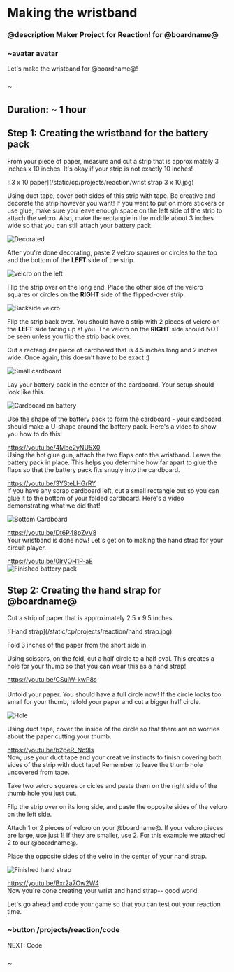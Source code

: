 # Making the wristband
### @description Maker Project for Reaction! for @boardname@

### ~avatar avatar

Let's make the wristband for @boardname@! 

### ~

## Duration: ~ 1 hour 

## Step 1: Creating the wristband for the battery pack 

From your piece of paper, measure and cut a strip that is approximately 3 inches x 10 inches. It's okay if your strip is not exactly 10 inches!

![3 x 10 paper](/static/cp/projects/reaction/wrist strap 3 x 10.jpg)

Using duct tape, cover both sides of this strip with tape. Be creative and decorate the strip however you want! If you want to put on more stickers or use glue, make sure you leave enough space on the left side of the strip to attach the velcro. Also, make the rectangle in the middle about 3 inches wide so that you can still attach your battery pack. 

![Decorated](/static/cp/projects/reaction/decoration.jpg)

After you're done decorating, paste 2 velcro sqaures or circles to the top and the bottom of the **LEFT** side of the strip. 

![velcro on the left](/static/cp/projects/reaction/front_velcro.jpg)

Flip the strip over on the long end. Place the other side of the velcro squares or circles on the **RIGHT** side of the flipped-over strip. 

![Backside velcro](/static/cp/projects/reaction/backside_velcro.jpg)

Flip the strip back over. You should have a strip with 2 pieces of velcro on the **LEFT** side facing up at you. The velcro on the **RIGHT** side should NOT be seen unless you flip the strip back over. 

Cut a rectangular piece of cardboard that is 4.5 inches long and 2 inches wide. Once again, this doesn't have to be exact :) 

![Small cardboard](/static/cp/projects/reaction/small_cardboard.jpg)

Lay your battery pack in the center of the cardboard. Your setup should look like this.

![Cardboard on battery](/static/cp/projects/reaction/cardboard_in_middle.jpg)

Use the shape of the battery pack to form the cardboard - your cardboard should make a U-shape around the battery pack. Here's a video to show you how to do this!

https://youtu.be/4Mbe2yNU5X0
<br/>
Using the hot glue gun, attach the two flaps onto the wristband. Leave the battery pack in place. This  helps you determine how far apart to glue the flaps so that the battery pack fits snugly into the cardboard.

https://youtu.be/3YSteLHGrRY
<br/>
If you have any scrap cardboard left, cut a small rectangle out so you can glue it to the bottom of your folded cardboard. Here's a video demonstrating what we did that!

![Bottom Cardboard](/static/cp/projects/reaction/bottom_cardboard.jpg)

https://youtu.be/Dt6P48pZvV8
<br/>
Your wristband is done now! Let's get on to making the hand strap for your circuit player. 

https://youtu.be/0IrVOH1P-aE 
<br/>
![Finished battery pack](/static/cp/projects/reaction/fin_strap.jpg)

## Step 2: Creating the hand strap for @boardname@ 

Cut a strip of paper that is approximately 2.5 x 9.5 inches. 

![Hand strap](/static/cp/projects/reaction/hand strap.jpg)

Fold 3 inches of the paper from the short side in.

Using scissors, on the fold, cut a half circle to a half oval. This creates a hole for your thumb so that you can wear this as a hand strap!

https://youtu.be/CSulW-kwP8s    
<br/>
Unfold your paper. You should have a full circle now! If the circle looks too small for your thumb, refold your paper and cut a bigger half circle.

![Hole](/static/cp/projects/reaction/hole!.jpg)

Using duct tape, cover the inside of the circle so that there are no worries about the paper cutting your thumb. 

https://youtu.be/b2peR_Nc9ls 
<br/>
Now, use your duct tape and your creative instincts to finish covering both sides of the strip with duct tape! Remember to leave the thumb hole uncovered from tape. 

Take two velcro squares or cicles and paste them on the right side of the thumb hole you just cut. 

Flip the strip over on its long side, and paste the opposite sides of the velcro on the left side. 

Attach 1 or 2 pieces of velcro on your @boardname@. If your velcro pieces are large, use just 1! If they are smaller, use 2. For this example we attached 2 to our @boardname@. 

Place the opposite sides of the velro in the center of your hand strap. 

![Finished hand strap](/static/cp/projects/reaction/finished_hand_strap.jpg)

https://youtu.be/Bxr2a7Ow2W4
<br/>
Now you're done creating your wrist and hand strap-- good work! 

Let's go ahead and code your game so that you can test out your reaction time. 

### ~button /projects/reaction/code

NEXT: Code 

### ~ 